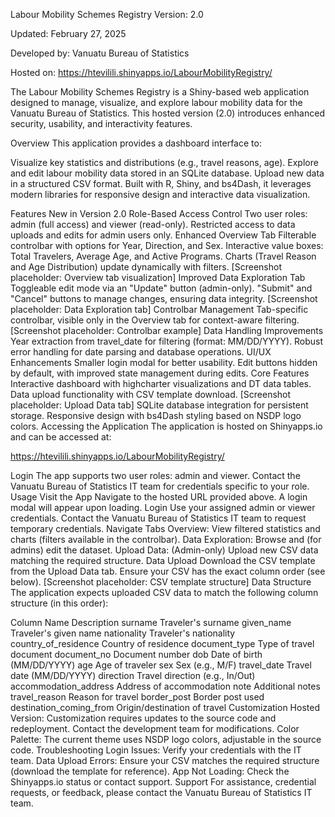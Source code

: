 Labour Mobility Schemes Registry
Version: 2.0

Updated: February 27, 2025

Developed by: Vanuatu Bureau of Statistics

Hosted on: https://htevilili.shinyapps.io/LabourMobilityRegistry/

The Labour Mobility Schemes Registry is a Shiny-based web application designed to manage, visualize, and explore labour mobility data for the Vanuatu Bureau of Statistics. This hosted version (2.0) introduces enhanced security, usability, and interactivity features.

Overview
This application provides a dashboard interface to:

Visualize key statistics and distributions (e.g., travel reasons, age).
Explore and edit labour mobility data stored in an SQLite database.
Upload new data in a structured CSV format.
Built with R, Shiny, and bs4Dash, it leverages modern libraries for responsive design and interactive data visualization.

Features
New in Version 2.0
Role-Based Access Control
Two user roles: admin (full access) and viewer (read-only).
Restricted access to data uploads and edits for admin users only.
Enhanced Overview Tab
Filterable controlbar with options for Year, Direction, and Sex.
Interactive value boxes: Total Travelers, Average Age, and Active Programs.
Charts (Travel Reason and Age Distribution) update dynamically with filters. [Screenshot placeholder: Overview tab visualization]
Improved Data Exploration Tab
Toggleable edit mode via an "Update" button (admin-only).
"Submit" and "Cancel" buttons to manage changes, ensuring data integrity. [Screenshot placeholder: Data Exploration tab]
Controlbar Management
Tab-specific controlbar, visible only in the Overview tab for context-aware filtering. [Screenshot placeholder: Controlbar example]
Data Handling Improvements
Year extraction from travel_date for filtering (format: MM/DD/YYYY).
Robust error handling for date parsing and database operations.
UI/UX Enhancements
Smaller login modal for better usability.
Edit buttons hidden by default, with improved state management during edits.
Core Features
Interactive dashboard with highcharter visualizations and DT data tables.
Data upload functionality with CSV template download. [Screenshot placeholder: Upload Data tab]
SQLite database integration for persistent storage.
Responsive design with bs4Dash styling based on NSDP logo colors.
Accessing the Application
The application is hosted on Shinyapps.io and can be accessed at:

https://htevilili.shinyapps.io/LabourMobilityRegistry/

Login
The app supports two user roles: admin and viewer.
Contact the Vanuatu Bureau of Statistics IT team for credentials specific to your role.
Usage
Visit the App
Navigate to the hosted URL provided above.
A login modal will appear upon loading.
Login
Use your assigned admin or viewer credentials.
Contact the Vanuatu Bureau of Statistics IT team to request temporary credentials.
Navigate Tabs
Overview: View filtered statistics and charts (filters available in the controlbar).
Data Exploration: Browse and (for admins) edit the dataset.
Upload Data: (Admin-only) Upload new CSV data matching the required structure.
Data Upload
Download the CSV template from the Upload Data tab.
Ensure your CSV has the exact column order (see below). [Screenshot placeholder: CSV template structure]
Data Structure
The application expects uploaded CSV data to match the following column structure (in this order):

Column Name	Description
surname	Traveler's surname
given_name	Traveler's given name
nationality	Traveler's nationality
country_of_residence	Country of residence
document_type	Type of travel document
document_no	Document number
dob	Date of birth (MM/DD/YYYY)
age	Age of traveler
sex	Sex (e.g., M/F)
travel_date	Travel date (MM/DD/YYYY)
direction	Travel direction (e.g., In/Out)
accommodation_address	Address of accommodation
note	Additional notes
travel_reason	Reason for travel
border_post	Border post used
destination_coming_from	Origin/destination of travel
Customization
Hosted Version: Customization requires updates to the source code and redeployment. Contact the development team for modifications.
Color Palette: The current theme uses NSDP logo colors, adjustable in the source code.
Troubleshooting
Login Issues: Verify your credentials with the IT team.
Data Upload Errors: Ensure your CSV matches the required structure (download the template for reference).
App Not Loading: Check the Shinyapps.io status or contact support.
Support
For assistance, credential requests, or feedback, please contact the Vanuatu Bureau of Statistics IT team.
